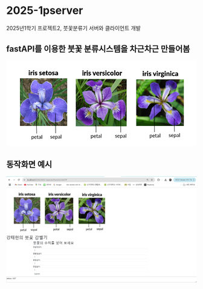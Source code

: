 # 2025-1pserver
2025년1학기 프로젝트2, 붓꽃분류기 서버와 클라이언트 개발

## fastAPI를 이용한 붓꽃 분류시스템을 차근차근 만들어봄

<img src="irispicture.png">

## 동작화면 예시 ##
<img src="iris_sc.png">